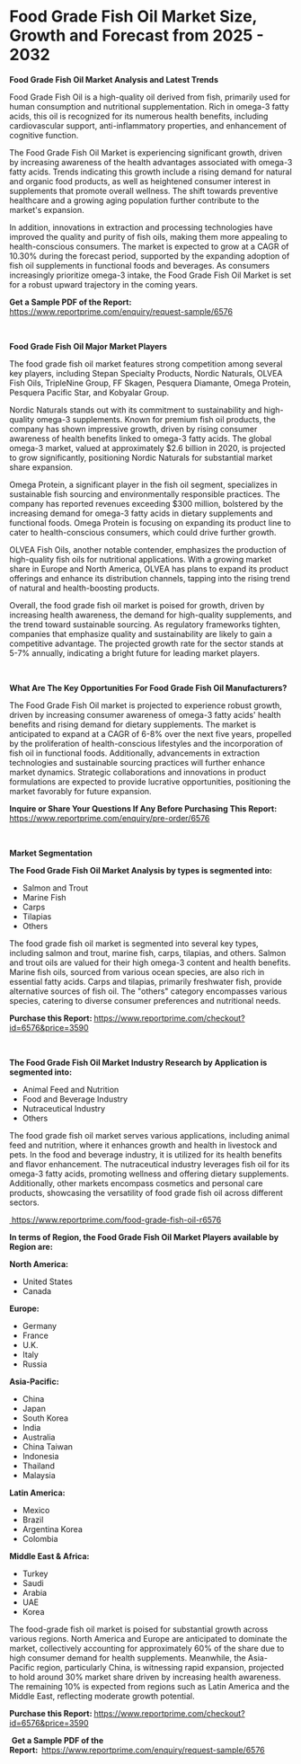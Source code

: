 <p><h1>Food Grade Fish Oil Market Size, Growth and Forecast from 2025 - 2032</h1></p><p><strong>Food Grade Fish Oil Market Analysis and Latest Trends</strong></p>
<p><p>Food Grade Fish Oil is a high-quality oil derived from fish, primarily used for human consumption and nutritional supplementation. Rich in omega-3 fatty acids, this oil is recognized for its numerous health benefits, including cardiovascular support, anti-inflammatory properties, and enhancement of cognitive function.</p><p>The Food Grade Fish Oil Market is experiencing significant growth, driven by increasing awareness of the health advantages associated with omega-3 fatty acids. Trends indicating this growth include a rising demand for natural and organic food products, as well as heightened consumer interest in supplements that promote overall wellness. The shift towards preventive healthcare and a growing aging population further contribute to the market's expansion.</p><p>In addition, innovations in extraction and processing technologies have improved the quality and purity of fish oils, making them more appealing to health-conscious consumers. The market is expected to grow at a CAGR of 10.30% during the forecast period, supported by the expanding adoption of fish oil supplements in functional foods and beverages. As consumers increasingly prioritize omega-3 intake, the Food Grade Fish Oil Market is set for a robust upward trajectory in the coming years.</p></p>
<p><strong>Get a Sample PDF of the Report:&nbsp;</strong> <a href="https://www.reportprime.com/enquiry/request-sample/6576?utm_campaign=4602&utm_medium=2&utm_source=Github&utm_content=ia&utm_term=16052025&utm_id=food-grade-fish-oil">https://www.reportprime.com/enquiry/request-sample/6576</a></p>
<p>&nbsp;</p>
<p><strong>Food Grade Fish Oil Major Market Players</strong></p>
<p><p>The food grade fish oil market features strong competition among several key players, including Stepan Specialty Products, Nordic Naturals, OLVEA Fish Oils, TripleNine Group, FF Skagen, Pesquera Diamante, Omega Protein, Pesquera Pacific Star, and Kobyalar Group. </p><p>Nordic Naturals stands out with its commitment to sustainability and high-quality omega-3 supplements. Known for premium fish oil products, the company has shown impressive growth, driven by rising consumer awareness of health benefits linked to omega-3 fatty acids. The global omega-3 market, valued at approximately $2.6 billion in 2020, is projected to grow significantly, positioning Nordic Naturals for substantial market share expansion.</p><p>Omega Protein, a significant player in the fish oil segment, specializes in sustainable fish sourcing and environmentally responsible practices. The company has reported revenues exceeding $300 million, bolstered by the increasing demand for omega-3 fatty acids in dietary supplements and functional foods. Omega Protein is focusing on expanding its product line to cater to health-conscious consumers, which could drive further growth.</p><p>OLVEA Fish Oils, another notable contender, emphasizes the production of high-quality fish oils for nutritional applications. With a growing market share in Europe and North America, OLVEA has plans to expand its product offerings and enhance its distribution channels, tapping into the rising trend of natural and health-boosting products.</p><p>Overall, the food grade fish oil market is poised for growth, driven by increasing health awareness, the demand for high-quality supplements, and the trend toward sustainable sourcing. As regulatory frameworks tighten, companies that emphasize quality and sustainability are likely to gain a competitive advantage. The projected growth rate for the sector stands at 5-7% annually, indicating a bright future for leading market players.</p></p>
<p>&nbsp;</p>
<p><strong>What Are The Key Opportunities For Food Grade Fish Oil Manufacturers?</strong></p>
<p><p>The Food Grade Fish Oil market is projected to experience robust growth, driven by increasing consumer awareness of omega-3 fatty acids' health benefits and rising demand for dietary supplements. The market is anticipated to expand at a CAGR of 6-8% over the next five years, propelled by the proliferation of health-conscious lifestyles and the incorporation of fish oil in functional foods. Additionally, advancements in extraction technologies and sustainable sourcing practices will further enhance market dynamics. Strategic collaborations and innovations in product formulations are expected to provide lucrative opportunities, positioning the market favorably for future expansion.</p></p>
<p><strong>Inquire or Share Your Questions If Any Before Purchasing This Report:</strong> <a href="https://www.reportprime.com/enquiry/pre-order/6576?utm_campaign=4602&utm_medium=2&utm_source=Github&utm_content=ia&utm_term=16052025&utm_id=food-grade-fish-oil">https://www.reportprime.com/enquiry/pre-order/6576</a></p>
<p>&nbsp;</p>
<p><strong>Market Segmentation</strong></p>
<p><strong>The Food Grade Fish Oil Market Analysis by types is segmented into:</strong></p>
<p><ul><li>Salmon and Trout</li><li>Marine Fish</li><li>Carps</li><li>Tilapias</li><li>Others</li></ul></p>
<p><p>The food grade fish oil market is segmented into several key types, including salmon and trout, marine fish, carps, tilapias, and others. Salmon and trout oils are valued for their high omega-3 content and health benefits. Marine fish oils, sourced from various ocean species, are also rich in essential fatty acids. Carps and tilapias, primarily freshwater fish, provide alternative sources of fish oil. The "others" category encompasses various species, catering to diverse consumer preferences and nutritional needs.</p></p>
<p><strong>Purchase this Report:&nbsp;</strong><a href="https://www.reportprime.com/checkout?id=6576&price=3590&utm_campaign=4602&utm_medium=2&utm_source=Github&utm_content=ia&utm_term=16052025&utm_id=food-grade-fish-oil">https://www.reportprime.com/checkout?id=6576&price=3590</a></p>
<p>&nbsp;</p>
<p><strong>The Food Grade Fish Oil Market Industry Research by Application is segmented into:</strong></p>
<p><ul><li>Animal Feed and Nutrition</li><li>Food and Beverage Industry</li><li>Nutraceutical Industry</li><li>Others</li></ul></p>
<p><p>The food grade fish oil market serves various applications, including animal feed and nutrition, where it enhances growth and health in livestock and pets. In the food and beverage industry, it is utilized for its health benefits and flavor enhancement. The nutraceutical industry leverages fish oil for its omega-3 fatty acids, promoting wellness and offering dietary supplements. Additionally, other markets encompass cosmetics and personal care products, showcasing the versatility of food grade fish oil across different sectors.</p></p>
<p><a href="https://www.reportprime.com/food-grade-fish-oil-r6576?utm_campaign=4602&utm_medium=2&utm_source=Github&utm_content=ia&utm_term=16052025&utm_id=food-grade-fish-oil">&nbsp;https://www.reportprime.com/food-grade-fish-oil-r6576</a></p>
<p><strong>In terms of Region, the Food Grade Fish Oil Market Players available by Region are:</strong></p>
<p>
    <p> <strong> North America: </strong>
        <ul>
            <li>United States</li>
            <li>Canada</li>
        </ul>
        </p> 
    <p> <strong> Europe: </strong>
        <ul>
            <li>Germany</li>
            <li>France</li>
            <li>U.K.</li>
            <li>Italy</li>
            <li>Russia</li>
        </ul>
        </p> 
    <p> <strong> Asia-Pacific: </strong>
        <ul>
            <li>China</li>
            <li>Japan</li>
            <li>South Korea</li>
            <li>India</li>
            <li>Australia</li>
            <li>China Taiwan</li>
            <li>Indonesia</li>
            <li>Thailand</li>
            <li>Malaysia</li>
        </ul>
        </p> 
    <p> <strong> Latin America: </strong>
        <ul>
            <li>Mexico</li>
            <li>Brazil</li>
            <li>Argentina Korea</li>
            <li>Colombia</li>
        </ul>
        </p> 
    <p> <strong> Middle East & Africa: </strong>
        <ul>
            <li>Turkey</li>
            <li>Saudi</li>
            <li>Arabia</li>
            <li>UAE</li>
            <li>Korea</li>
        </ul>
    </p>
    </p>
<p><p>The food-grade fish oil market is poised for substantial growth across various regions. North America and Europe are anticipated to dominate the market, collectively accounting for approximately 60% of the share due to high consumer demand for health supplements. Meanwhile, the Asia-Pacific region, particularly China, is witnessing rapid expansion, projected to hold around 30% market share driven by increasing health awareness. The remaining 10% is expected from regions such as Latin America and the Middle East, reflecting moderate growth potential.</p></p>
<p><strong>Purchase this Report: </strong><a href="https://www.reportprime.com/checkout?id=6576&price=3590&utm_campaign=4602&utm_medium=2&utm_source=Github&utm_content=ia&utm_term=16052025&utm_id=food-grade-fish-oil">https://www.reportprime.com/checkout?id=6576&price=3590</a></p>
<p>&nbsp;<strong>Get a Sample PDF of the Report:&nbsp;&nbsp;</strong><a href="https://www.reportprime.com/enquiry/request-sample/6576?utm_campaign=4602&utm_medium=2&utm_source=Github&utm_content=ia&utm_term=16052025&utm_id=food-grade-fish-oil">https://www.reportprime.com/enquiry/request-sample/6576</a></p>
<p><strong></strong></p>
<p><p></p><p></p><p></p></p>